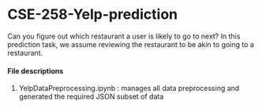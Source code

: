# CSE-258-Yelp-prediction
Can you figure out which restaurant a user is likely to go to next? In this prediction task, we assume reviewing the restaurant to be akin to going to a restaurant.

#### File descriptions
1. YelpDataPreprocessing.ipynb : manages all data preprocessing and generated the required JSON subset of data